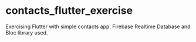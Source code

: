 # contacts_flutter_exercise

Exercising Flutter with simple contacts app. Firebase Realtime Database and Bloc library used.

